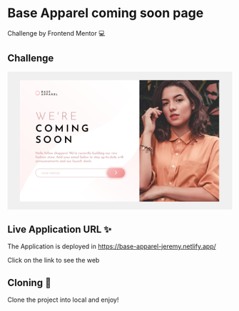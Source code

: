 # Base Apparel coming soon page

Challenge by Frontend Mentor 💻

## Challenge

!["Base Apparel coming soon page"](doc/Captura.png)

## Live Application URL ✨

The Application is deployed in https://base-apparel-jeremy.netlify.app/

Click on the link to see the web

## Cloning 🔮

Clone the project into local and enjoy!

